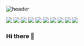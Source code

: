 ![header](https://capsule-render.vercel.app/api?type=slice&color=gradient&height=200&section=footer&text=Jeong%20In%20Tae&fontSize=100)

<img src="https://img.shields.io/badge/Java-007396?style=circle&logo=Java&logoColor=white"/> <img src="https://img.shields.io/badge/Android-3DDC84?style=circle&logo=Android&logoColor=black"/> <img src="https://img.shields.io/badge/HTML5-E34F26?style=circle&logo=HTML5&logoColor=white"/> <img src="https://img.shields.io/badge/JavaScript-F7DF1E?style=circle&logo=JavaScript&logoColor=black"/> <img src="https://img.shields.io/badge/CSS3-1572B6?style=circle&logo=CSS3&logoColor=white"/> <img src="https://img.shields.io/badge/Bootstrap-7952B3?style=circle&logo=Bootstrap&logoColor=white"/> <img src="https://img.shields.io/badge/PHP-777BB4?style=circle&logo=PHP&logoColor=white"/> <img src="https://img.shields.io/badge/Node.js-339933?style=circle&logo=node-dot-js&logoColor=white"/> <img src="https://img.shields.io/badge/MySQL-4479A1?style=circle&logo=mysql&logoColor=white"/> <img src="https://img.shields.io/badge/mariadb-003545?style=circle&logo=mariadb&logoColor=white"/> 

### Hi there 👋

<!--
**ask0908/ask0908** is a ✨ _special_ ✨ repository because its `README.md` (this file) appears on your GitHub profile.

Here are some ideas to get you started:

- 🔭 I’m currently working on ...
- 🌱 I’m currently learning ...
- 👯 I’m looking to collaborate on ...
- 🤔 I’m looking for help with ...
- 💬 Ask me about ...
- 📫 How to reach me: ...
- 😄 Pronouns: ...
- ⚡ Fun fact: ...
-->
